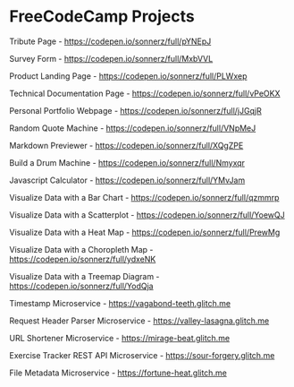 # FreeCodeCamp Projects


Tribute Page - https://codepen.io/sonnerz/full/pYNEpJ

Survey Form - https://codepen.io/sonnerz/full/MxbVVL

Product Landing Page - https://codepen.io/sonnerz/full/PLWxep

Technical Documentation Page - https://codepen.io/sonnerz/full/vPeOKX

Personal Portfolio Webpage - https://codepen.io/sonnerz/full/jJGqjR

Random Quote Machine - https://codepen.io/sonnerz/full/VNpMeJ

Markdown Previewer - https://codepen.io/sonnerz/full/XQgZPE

Build a Drum Machine - https://codepen.io/sonnerz/full/Nmyxqr

Javascript Calculator - https://codepen.io/sonnerz/full/YMvJam

Visualize Data with a Bar Chart - https://codepen.io/sonnerz/full/qzmmrp

Visualize Data with a Scatterplot - https://codepen.io/sonnerz/full/YoewQJ

Visualize Data with a Heat Map - https://codepen.io/sonnerz/full/PrewMg

Visualize Data with a Choropleth Map - https://codepen.io/sonnerz/full/ydxeNK

Visualize Data with a Treemap Diagram - https://codepen.io/sonnerz/full/YodQja

Timestamp Microservice - https://vagabond-teeth.glitch.me

Request Header Parser Microservice - https://valley-lasagna.glitch.me

URL Shortener Microservice - https://mirage-beat.glitch.me

Exercise Tracker REST API Microservice - https://sour-forgery.glitch.me


File Metadata Microservice - https://fortune-heat.glitch.me
